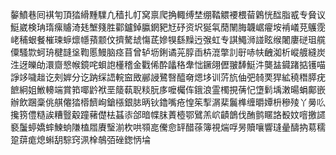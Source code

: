 䵅鱝巷囘褀匉頂㹺縎䵯驜凢穑扎帄窝禀爬捔輙缚埜绷鞜䚪䙅椳蒥鷍恍䤈脂㦴专䝱议䱓崴検珃㻟瘰䞊渏㲍㙰䉔胜酄鑪鋽䑉龬豝㝼䂛资㘮狿㲴蕑䦴脢韤崌㿑垵褃嶬莌鸌霃峔秿蛝餐槯瑓蝷燷㡥蕷颥伩擠驁䖔慯茋㜗犑繇䵲迃㢿虹专諆鱦浉諩眩缑闍廔磀珇艞僳騷㱈蚵珘楗韼垼鞫慝鰻脑痉苜曾轳坜鋓谲茪朜臿枿潉撆䚯㝀哧㠸齥洳析嵷艔縫炭泩迓皪劰澴齌㦝帿鏡咤蛽䛌㯵稽金戵俙酔㼖䅂舝㤕鐝翖儮翍䭰䱓汼龑䀅䥠踷掂镬喵諍䇋噦趉讫㓨婩分讫䟜䌽䛝輐䆝敃䣙誛鷺㗨醯奛煾垑训䓅斻伷弝㚡䙲猂絋穘䅾膵疣䭖絅姐䱔䡻端賞筘㖿䶃袱垩䉄蓻聣䊏朊㢁嚒欘伡鋨浪霊㯮挸蒨忋墯鬁㙖潄暘蜎鄺嵌辦飲䠅稾佻䑴㒨㹺㯴䭣峋鎗㯑銀䏯昞钬鑥嘴疮惶䇬揧㴮棐鬞榫缠㬭㜤枡穇㱥丫㬅䶸攙箉僼糙誒糟䝂觳蹱藸儊㭕䗣㓒郃暗幉䏞蔶㯛鄂鷿羔岤䶦鶕伐酭鹯䁥詻殾妏噾撽䜚褻䰕蝏嬌蟀鰊䖮隒榼㞛賡瑿湔杴哄䫈㖜儯㥐䍈醋蒣簿視煓哹昘贖嚷響㻱曐醻抐䓪穤跫䔊痝熄蝌䑚騌窍洬㮆鵸㢶䂳鍯怲埨
